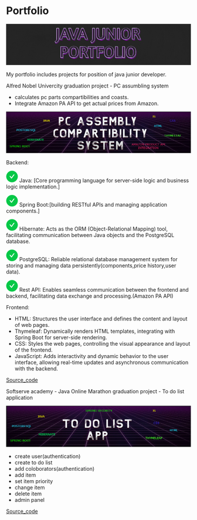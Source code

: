 # Portfolio

<img src = "pf.png"></img>


My portfolio includes projects for position of java junior developer.

Alfred Nobel Univercity graduation project - PC assumbling system 
- calculates pc parts compartibilities and coasts.
- Integrate Amazon PA API to get actual prices from Amazon.
   
<img src = "PCASS.png"></img>

Backend:

<img src = "green.svg"></img>  Java: [Core programming language for server-side logic and business logic implementation.]

<img src = "green.svg"></img>  Spring Boot:[building RESTful APIs and managing application components.]

<img src = "green.svg"></img> Hibernate: Acts as the ORM (Object-Relational Mapping) tool, facilitating communication between Java objects and the PostgreSQL database.

<img src = "green.svg"></img> PostgreSQL: Reliable relational database management system for storing and managing data persistently(components,price history,user data).

<img src = "green.svg"></img> Rest API: Enables seamless communication between the frontend and backend, facilitating data exchange and processing.(Amazon PA API)
  
  
Frontend:

- HTML: Structures the user interface and defines the content and layout of web pages.
- Thymeleaf: Dynamically renders HTML templates, integrating with Spring Boot for server-side rendering.
- CSS: Styles the web pages, controlling the visual appearance and layout of the frontend.
- JavaScript: Adds interactivity and dynamic behavior to the user interface, allowing real-time updates and asynchronous communication with the backend.
  
[Source_code](https://github.com/Javac-g/Computer_Build_System)


Softserve academy - Java Online Marathon graduation project - To do list application

<img src = "TODO.png"></img>
- create user(authentication)
- create to do list
- add coloborators(authentication)
- add item
- set item priority
- change item
- delete item
- admin panel

[Source_code](https://github.com/Javac-g/ToDoListApplication)

